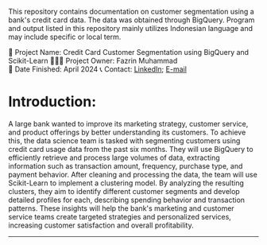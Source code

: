 This repository contains documentation on customer segmentation using a bank's credit card data. The data was obtained through BigQuery. Program and output listed in this repository mainly utilizes Indonesian language and may include specific or local term.

🚩 Project Name: Credit Card Customer Segmentation using BigQuery and Scikit-Learn
🙋🏻‍♂️ Project Owner: Fazrin Muhammad  
🏁 Date Finished: April 2024
📞 Contact: [LinkedIn](https://www.linkedin.com/in/fazrin-muhammad-199098153/); [E-mail](mailto:fazriinmuhammad@gmail.com)

# Introduction:
A large bank wanted to improve its marketing strategy, customer service, and product offerings by better understanding its customers. To achieve this, the data science team is tasked with segmenting customers using credit card usage data from the past six months. They will use BigQuery to efficiently retrieve and process large volumes of data, extracting information such as transaction amount, frequency, purchase type, and payment behavior. After cleaning and processing the data, the team will use Scikit-Learn to implement a clustering model. By analyzing the resulting clusters, they aim to identify different customer segments and develop detailed profiles for each, describing spending behavior and transaction patterns. These insights will help the bank's marketing and customer service teams create targeted strategies and personalized services, increasing customer satisfaction and overall profitability.

---